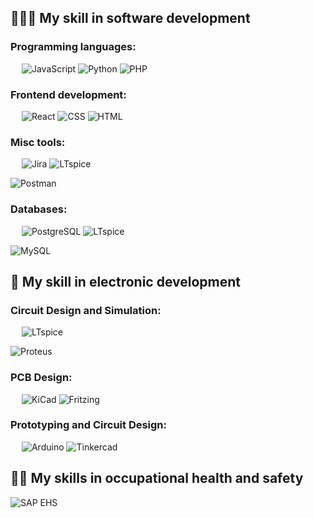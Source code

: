 ## 👩🏻‍💻 My skill in software development

### Programming languages:
&emsp;
![JavaScript](https://img.shields.io/badge/-JavaScript-000?&logo=JavaScript)
![Python](https://img.shields.io/badge/-Python-000?&logo=Python)
![PHP](https://img.shields.io/badge/-PHP-000?&logo=PHP)

### Frontend development:
&emsp;
![React](https://img.shields.io/badge/-React-000?&logo=React)
![CSS](https://img.shields.io/badge/-CSS-000?&logo=CSS3)
![HTML](https://img.shields.io/badge/-HTML-000?&logo=HTML5)

### Misc tools:
&emsp;
![Jira](https://img.shields.io/badge/-Jira-000?&logo=Jira)
![LTspice](https://img.shields.io/badge/-LTspice-000000?&logo=LTspice&logoColor=white)

![Postman](https://img.shields.io/badge/-Postman-000?&logo=Postman)

### Databases:
&emsp;
![PostgreSQL](https://img.shields.io/badge/-PostgreSQL-000?&logo=PostgreSQL)
![LTspice](https://img.shields.io/badge/-LTspice-000000?&logo=LTspice&logoColor=white)

![MySQL](https://img.shields.io/badge/-MySQL-000?&logo=MySQL)


## 🧩 My skill in electronic development

### Circuit Design and Simulation:
&emsp;
![LTspice](https://img.shields.io/badge/-LTspice-000000?&logo=LTspice&logoColor=white)


![Proteus](https://img.shields.io/badge/-Proteus-000000?&logo=Proteus&logoColor=white)

### PCB Design:
&emsp;
![KiCad](https://img.shields.io/badge/-KiCad-000000?&logo=KiCad&logoColor=white)
![Fritzing](https://img.shields.io/badge/-Fritzing-000000?&logo=Fritzing&logoColor=white)

### Prototyping and Circuit Design:
&emsp;
![Arduino](https://img.shields.io/badge/-Arduino-000000?&logo=Arduino&logoColor=white)
![Tinkercad](https://img.shields.io/badge/-Tinkercad-000000?&logo=Tinkercad&logoColor=white)


## 👷‍♀️ My skills in occupational health and safety

![SAP EHS](https://img.shields.io/badge/-SAP_EHS-000000?&logo=SAP&logoColor=white)






